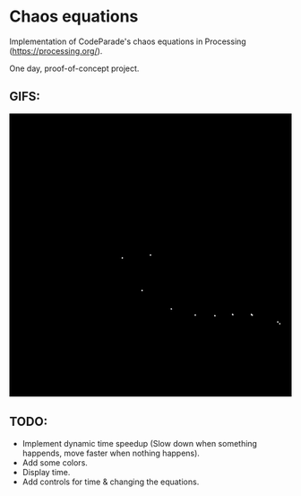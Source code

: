 # Chaos equations
Implementation of CodeParade's chaos equations in Processing (https://processing.org/).

One day, proof-of-concept project.

## GIFS:
![Example gif](https://github.com/ADVavvas/chaos-equations/blob/master/out.gif)

## TODO:
- Implement dynamic time speedup (Slow down when something happends, move faster when nothing happens).
- Add some colors.
- Display time.
- Add controls for time & changing the equations.

